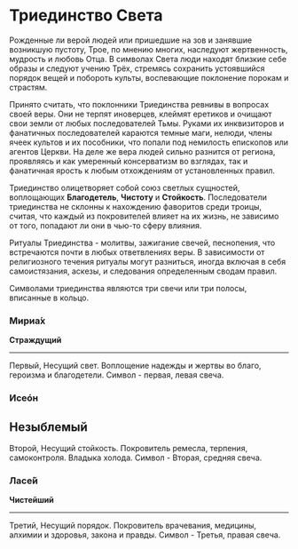 # Триединство Света
Рожденные ли верой людей или пришедшие на зов и занявшие возникшую пустоту, Трое, по мнению многих, наследуют жертвенность, мудрость и любовь Отца. В символах Света люди находят близкие себе образы и следуют учению Трёх, стремясь сохранить устоявшийся порядок вещей и побороть культы, воспевающие поклонение порокам и страстям.

Принято считать, что поклонники Триединства ревнивы в вопросах своей веры. Они не терпят иноверцев, клеймят еретиков и очищают свои земли от любых последователей Тьмы. Руками их инквизиторов и фанатичных последователей караются темные маги, нелюди, члены ячеек культов и их пособники, что попали под немилость епископов или агентов Церкви. На деле же вера людей сильно разнится от региона, проявляясь и как умеренный консерватизм во взглядах, так и фанатичная ярость к любым отхождениям от установленных правил.

Триединство олицетворяет собой союз светлых сущностей, воплощающих **Благодетель**, **Чистоту** и **Стойкость**. Последователи триединства не склонны к нахождению фаворитов среди троицы, считая, что каждый из покровителей влияет на их жизнь, не зависимо от того, попадают ли они в чью-то сферу влияния. 

Ритуалы Триединства - молитвы, зажигание свечей, песнопения, что встречаются почти в любых ответвлениях веры. В зависимости от религиозного течения ритуалы могут разниться, иногда включая в себя самоистязания, аскезы, и следования определенным сводам правил.

Символами триединства являются три свечи или три полосы, вписанные в кольцо.

### Мириа́х
**Страждущий**

---
Первый, Несущий свет.
Воплощение надежды и жертвы во благо, героизма и благодетели.
Символ - первая, левая свеча.
### Исеóн
**Незыблемый**
---
Второй, Несущий стойкость.
Покровитель ремесла, терпения, самоконтроля. Владыка холода.
Символ - Вторая, средняя свеча.
### Ласе́й
**Чистейший**

---
Третий, Несущий порядок.
Покровитель врачевания, медицины, алхимии и здоровья, закона и правды.
Символ - Третья, правая свеча.